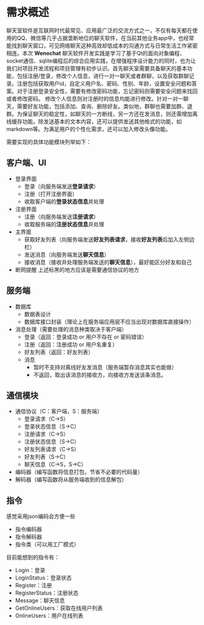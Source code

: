 # 需求概述
聊天室软件是互联网时代最常见、应用最广泛的交流方式之一，不仅有每天都在使用的QQ、微信等几乎占据垄断地位的聊天软件，在当前其他业务app中，也经常能找到聊天窗口，可见网络聊天这种高效却低成本的沟通方式与日常生活工作紧密相连。本次 **Wenochat** 聊天软件开发实践是学习了基于Qt的面向对象编程、socket通信、sqlite编程后的综合应用实践，在增强程序设计能力的同时，也为让我们对项目开发流程和项目管理有初步认识。首先聊天室需要具备聊天的基本功能，包括注册/登录，修改个人信息，进行一对一聊天或者群聊，以及获取群聊记录。注册包括获取用户id，自定义用户名、密码、性别、年龄，设置安全问题和答案。对于注册登录安全性，需要有修改密码功能，忘记密码则需要安全问题来找回或者修改密码。
修改个人信息则对注册时的信息均能进行修改。针对一对一聊天，需要好友功能，包括添加、查询、删除好友。类似地，群聊也需要加群、退群。为保证聊天的稳定性，如聊天的一方断线，另一方还在发消息，则还需增加离线缓存功能。除发送基本的文本内容，还可以提供发送其他格式的功能，如markdown等。为满足用户的个性化需求，还可以加入修改头像功能。

需要实现的具体功能模块列举如下：
## 客户端、UI

- 登录界面
  - 登录（向服务端发送**登录请求**）
  - 注册（打开注册界面）
  - 收取客户端的**登录状态信息**并处理
- 注册界面
  - 注册（向服务端发送**注册请求**）
  - 收取服务端的**注册状态信息**并处理
- 主界面
  - 获取好友列表（向服务端发送**好友列表请求**，接收**好友列表**后加入左侧边栏）
  - 发送消息（向服务端发送**聊天信息**）
  - 接收消息（接收并处理服务端发送的**聊天信息**），最好能区分好友和自己
- 断网提醒
上述标黑的地方应该是需要通信协议的地方

## 服务端

- 数据库
  - 数据表设计
  - 数据库接口封装（理论上在服务端应用层不应当出现对数据库直接操作）
- 消息处理（需要处理的消息种类取决于客户端）
  - 登录（返回：登录成功 or 用户不存在 or 密码错误）
  - 注册（返回：注册成功 or 用户名重复）
  - 好友列表（返回：好友列表）
  - 消息
    - 暂时不支持对离线好友发消息（服务端暂存消息其实也能做）
    - 不返回，取出该消息的接收方，向接收方发送该条消息。

## 通信模块

- 通信协议（C：客户端，S：服务端）
  - 登录请求（C->S）
  - 登录状态信息（S->C）
  - 注册请求（C->S）
  - 注册状态信息（S->C）
  - 好友列表请求（C->S）
  - 好友列表（S->C）
  - 聊天信息（C->S，S->C）
- 编码器（编写函数将信息打包，节省不必要的代码量）
- 解码器（编写函数将从服务端收到的信息解包）

## 指令

感觉采用json编码会方便一些

- 指令编码器
- 指令解码器
- 指令类（可以用工厂模式）

目前能想到的指令有：

- Login：登录
- LoginStatus：登录状态
- Register：注册
- RegisterStatus：注册状态
- Message：聊天信息
- GetOnlineUsers：获取在线用户列表
- OnlineUsers：用户在线列表
